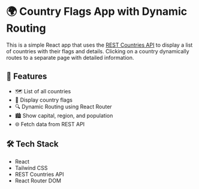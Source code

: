 # 🌍 Country Flags App with Dynamic Routing

This is a simple React app that uses the [REST Countries API](https://restcountries.com/) to display a list of countries with their flags and details. Clicking on a country dynamically routes to a separate page with detailed information.

## 🚀 Features

- 🗺️ List of all countries
- 🚩 Display country flags
- 🔍 Dynamic Routing using React Router
- 🏙️ Show capital, region, and population
- 🌐 Fetch data from REST API

## 🛠️ Tech Stack

- React
- Tailwind CSS
- REST Countries API
- React Router DOM
